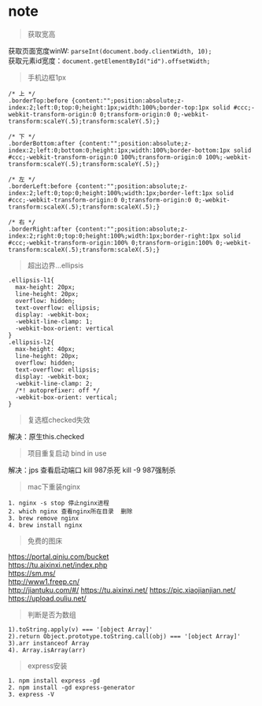 # note  

> 获取宽高  

获取页面宽度winW: `parseInt(document.body.clientWidth, 10);`  
获取元素id宽度：`document.getElementById("id").offsetWidth;`  

> 手机边框1px  

```
/* 上 */  
.borderTop:before {content:"";position:absolute;z-index:2;left:0;top:0;height:1px;width:100%;border-top:1px solid #ccc;-webkit-transform-origin:0 0;transform-origin:0 0;-webkit-transform:scaleY(.5);transform:scaleY(.5);}

/* 下 */  
.borderBottom:after {content:"";position:absolute;z-index:2;left:0;bottom:0;height:1px;width:100%;border-bottom:1px solid #ccc;-webkit-transform-origin:0 100%;transform-origin:0 100%;-webkit-transform:scaleY(.5);transform:scaleY(.5);}

/* 左 */  
.borderLeft:before {content:"";position:absolute;z-index:2;left:0;top:0;height:100%;width:1px;border-left:1px solid #ccc;-webkit-transform-origin:0 0;transform-origin:0 0;-webkit-transform:scaleX(.5);transform:scaleX(.5);}

/* 右 */  
.borderRight:after {content:"";position:absolute;z-index:2;right:0;top:0;height:100%;width:1px;border-right:1px solid #ccc;-webkit-transform-origin:100% 0;transform-origin:100% 0;-webkit-transform:scaleX(.5);transform:scaleX(.5);}
```

> 超出边界...ellipsis  

```
.ellipsis-l1{
  max-height: 20px;
  line-height: 20px;
  overflow: hidden;
  text-overflow: ellipsis;
  display: -webkit-box;
  -webkit-line-clamp: 1;
  -webkit-box-orient: vertical
}
.ellipsis-l2{
  max-height: 40px;
  line-height: 20px;
  overflow: hidden;
  text-overflow: ellipsis;
  display: -webkit-box;
  -webkit-line-clamp: 2;
  /*! autoprefixer: off */
  -webkit-box-orient: vertical;
}
```
> 复选框checked失效  

解决：原生this.checked

> 项目重复启动 bind in use  

解决：jps 查看启动端口  kill 987杀死 kill -9 987强制杀

> mac下重装nginx  

```
1. nginx -s stop 停止nginx进程
2. which nginx 查看nginx所在目录  删除
3. brew remove nginx
4. brew install nginx
```

> 免费的图床  

https://portal.qiniu.com/bucket  
https://tu.aixinxi.net/index.php  
https://sm.ms/  
http://www1.freep.cn/  
http://jiantuku.com/#/ 
https://tu.aixinxi.net/ 
https://pic.xiaojianjian.net/  
https://upload.ouliu.net/  

> 判断是否为数组  

```
1).toString.apply(v) === '[object Array]'
2).return Object.prototype.toString.call(obj) === '[object Array]'
3).arr instanceof Array
4). Array.isArray(arr)
```

> express安装  

```
1. npm install express -gd
2. npm install -gd express-generator
3. express -V
```

>

>

>

>

>

>

>

>

>

>

>

>

>

>

>

>

>

>

>

>

>

>

>

>

>

>

>

>

>

>

>

>

>

>

>

>

>

>

>

>

>

>

>

>

>

>

>

>

>

>

>

>

>

>

>

>

>

>

>

>

>

>

>

>

>

>

>

>

>